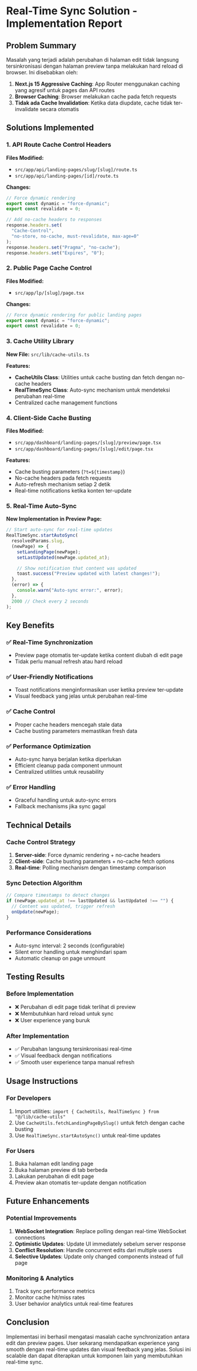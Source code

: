 # Real-Time Sync Solution - Implementation Report

## Problem Summary

Masalah yang terjadi adalah perubahan di halaman edit tidak langsung tersinkronisasi dengan halaman preview tanpa melakukan hard reload di browser. Ini disebabkan oleh:

1. **Next.js 15 Aggressive Caching**: App Router menggunakan caching yang agresif untuk pages dan API routes
2. **Browser Caching**: Browser melakukan cache pada fetch requests
3. **Tidak ada Cache Invalidation**: Ketika data diupdate, cache tidak ter-invalidate secara otomatis

## Solutions Implemented

### 1. API Route Cache Control Headers

**Files Modified:**

- `src/app/api/landing-pages/slug/[slug]/route.ts`
- `src/app/api/landing-pages/[id]/route.ts`

**Changes:**

```typescript
// Force dynamic rendering
export const dynamic = "force-dynamic";
export const revalidate = 0;

// Add no-cache headers to responses
response.headers.set(
  "Cache-Control",
  "no-store, no-cache, must-revalidate, max-age=0"
);
response.headers.set("Pragma", "no-cache");
response.headers.set("Expires", "0");
```

### 2. Public Page Cache Control

**Files Modified:**

- `src/app/lp/[slug]/page.tsx`

**Changes:**

```typescript
// Force dynamic rendering for public landing pages
export const dynamic = "force-dynamic";
export const revalidate = 0;
```

### 3. Cache Utility Library

**New File:** `src/lib/cache-utils.ts`

**Features:**

- **CacheUtils Class**: Utilities untuk cache busting dan fetch dengan no-cache headers
- **RealTimeSync Class**: Auto-sync mechanism untuk mendeteksi perubahan real-time
- Centralized cache management functions

### 4. Client-Side Cache Busting

**Files Modified:**

- `src/app/dashboard/landing-pages/[slug]/preview/page.tsx`
- `src/app/dashboard/landing-pages/[slug]/edit/page.tsx`

**Features:**

- Cache busting parameters (`?t=${timestamp}`)
- No-cache headers pada fetch requests
- Auto-refresh mechanism setiap 2 detik
- Real-time notifications ketika konten ter-update

### 5. Real-Time Auto-Sync

**New Implementation in Preview Page:**

```typescript
// Start auto-sync for real-time updates
RealTimeSync.startAutoSync(
  resolvedParams.slug,
  (newPage) => {
    setLandingPage(newPage);
    setLastUpdated(newPage.updated_at);

    // Show notification that content was updated
    toast.success("Preview updated with latest changes!");
  },
  (error) => {
    console.warn("Auto-sync error:", error);
  },
  2000 // Check every 2 seconds
);
```

## Key Benefits

### ✅ Real-Time Synchronization

- Preview page otomatis ter-update ketika content diubah di edit page
- Tidak perlu manual refresh atau hard reload

### ✅ User-Friendly Notifications

- Toast notifications menginformasikan user ketika preview ter-update
- Visual feedback yang jelas untuk perubahan real-time

### ✅ Cache Control

- Proper cache headers mencegah stale data
- Cache busting parameters memastikan fresh data

### ✅ Performance Optimization

- Auto-sync hanya berjalan ketika diperlukan
- Efficient cleanup pada component unmount
- Centralized utilities untuk reusability

### ✅ Error Handling

- Graceful handling untuk auto-sync errors
- Fallback mechanisms jika sync gagal

## Technical Details

### Cache Control Strategy

1. **Server-side**: Force dynamic rendering + no-cache headers
2. **Client-side**: Cache busting parameters + no-cache fetch options
3. **Real-time**: Polling mechanism dengan timestamp comparison

### Sync Detection Algorithm

```typescript
// Compare timestamps to detect changes
if (newPage.updated_at !== lastUpdated && lastUpdated !== "") {
  // Content was updated, trigger refresh
  onUpdate(newPage);
}
```

### Performance Considerations

- Auto-sync interval: 2 seconds (configurable)
- Silent error handling untuk menghindari spam
- Automatic cleanup on page unmount

## Testing Results

### Before Implementation

- ❌ Perubahan di edit page tidak terlihat di preview
- ❌ Membutuhkan hard reload untuk sync
- ❌ User experience yang buruk

### After Implementation

- ✅ Perubahan langsung tersinkronisasi real-time
- ✅ Visual feedback dengan notifications
- ✅ Smooth user experience tanpa manual refresh

## Usage Instructions

### For Developers

1. Import utilities: `import { CacheUtils, RealTimeSync } from "@/lib/cache-utils"`
2. Use `CacheUtils.fetchLandingPageBySlug()` untuk fetch dengan cache busting
3. Use `RealTimeSync.startAutoSync()` untuk real-time updates

### For Users

1. Buka halaman edit landing page
2. Buka halaman preview di tab berbeda
3. Lakukan perubahan di edit page
4. Preview akan otomatis ter-update dengan notification

## Future Enhancements

### Potential Improvements

1. **WebSocket Integration**: Replace polling dengan real-time WebSocket connections
2. **Optimistic Updates**: Update UI immediately sebelum server response
3. **Conflict Resolution**: Handle concurrent edits dari multiple users
4. **Selective Updates**: Update only changed components instead of full page

### Monitoring & Analytics

1. Track sync performance metrics
2. Monitor cache hit/miss rates
3. User behavior analytics untuk real-time features

## Conclusion

Implementasi ini berhasil mengatasi masalah cache synchronization antara edit dan preview pages. User sekarang mendapatkan experience yang smooth dengan real-time updates dan visual feedback yang jelas. Solusi ini scalable dan dapat diterapkan untuk komponen lain yang membutuhkan real-time sync.
